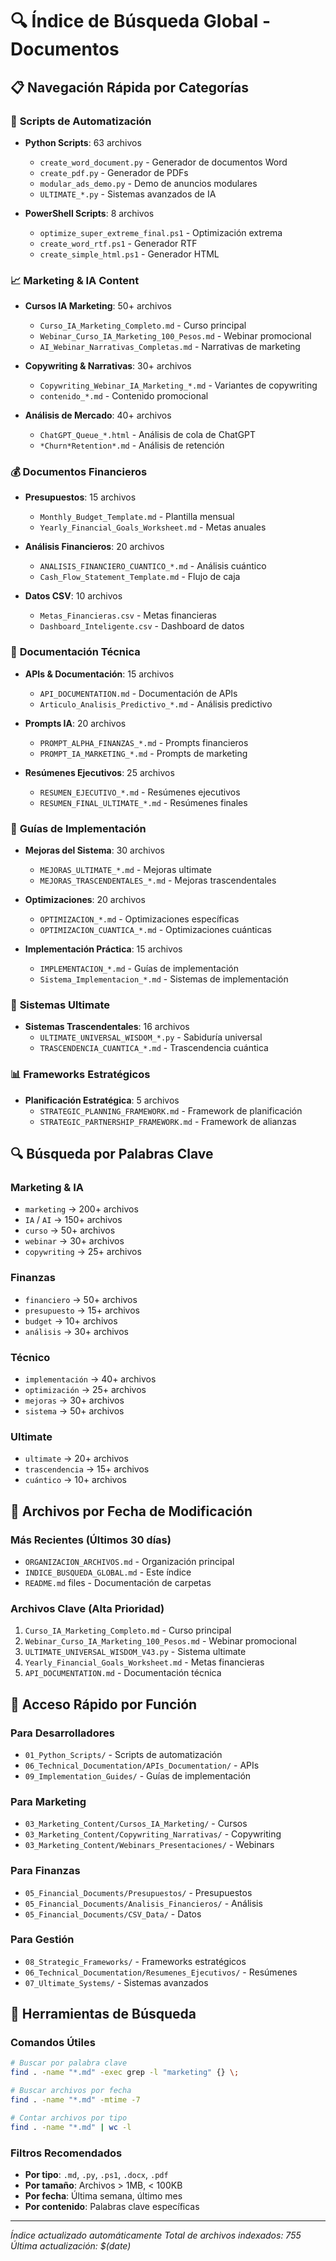 # 🔍 Índice de Búsqueda Global - Documentos

## 📋 Navegación Rápida por Categorías

### 🐍 **Scripts de Automatización**
- **Python Scripts**: 63 archivos
  - `create_word_document.py` - Generador de documentos Word
  - `create_pdf.py` - Generador de PDFs
  - `modular_ads_demo.py` - Demo de anuncios modulares
  - `ULTIMATE_*.py` - Sistemas avanzados de IA

- **PowerShell Scripts**: 8 archivos
  - `optimize_super_extreme_final.ps1` - Optimización extrema
  - `create_word_rtf.ps1` - Generador RTF
  - `create_simple_html.ps1` - Generador HTML

### 📈 **Marketing & IA Content**
- **Cursos IA Marketing**: 50+ archivos
  - `Curso_IA_Marketing_Completo.md` - Curso principal
  - `Webinar_Curso_IA_Marketing_100_Pesos.md` - Webinar promocional
  - `AI_Webinar_Narrativas_Completas.md` - Narrativas de marketing

- **Copywriting & Narrativas**: 30+ archivos
  - `Copywriting_Webinar_IA_Marketing_*.md` - Variantes de copywriting
  - `contenido_*.md` - Contenido promocional

- **Análisis de Mercado**: 40+ archivos
  - `ChatGPT_Queue_*.html` - Análisis de cola de ChatGPT
  - `*Churn*Retention*.md` - Análisis de retención

### 💰 **Documentos Financieros**
- **Presupuestos**: 15 archivos
  - `Monthly_Budget_Template.md` - Plantilla mensual
  - `Yearly_Financial_Goals_Worksheet.md` - Metas anuales

- **Análisis Financieros**: 20 archivos
  - `ANALISIS_FINANCIERO_CUANTICO_*.md` - Análisis cuántico
  - `Cash_Flow_Statement_Template.md` - Flujo de caja

- **Datos CSV**: 10 archivos
  - `Metas_Financieras.csv` - Metas financieras
  - `Dashboard_Inteligente.csv` - Dashboard de datos

### 🔧 **Documentación Técnica**
- **APIs & Documentación**: 15 archivos
  - `API_DOCUMENTATION.md` - Documentación de APIs
  - `Articulo_Analisis_Predictivo_*.md` - Análisis predictivo

- **Prompts IA**: 20 archivos
  - `PROMPT_ALPHA_FINANZAS_*.md` - Prompts financieros
  - `PROMPT_IA_MARKETING_*.md` - Prompts de marketing

- **Resúmenes Ejecutivos**: 25 archivos
  - `RESUMEN_EJECUTIVO_*.md` - Resúmenes ejecutivos
  - `RESUMEN_FINAL_ULTIMATE_*.md` - Resúmenes finales

### 🚀 **Guías de Implementación**
- **Mejoras del Sistema**: 30 archivos
  - `MEJORAS_ULTIMATE_*.md` - Mejoras ultimate
  - `MEJORAS_TRASCENDENTALES_*.md` - Mejoras trascendentales

- **Optimizaciones**: 20 archivos
  - `OPTIMIZACION_*.md` - Optimizaciones específicas
  - `OPTIMIZACION_CUANTICA_*.md` - Optimizaciones cuánticas

- **Implementación Práctica**: 15 archivos
  - `IMPLEMENTACION_*.md` - Guías de implementación
  - `Sistema_Implementacion_*.md` - Sistemas de implementación

### 🎯 **Sistemas Ultimate**
- **Sistemas Trascendentales**: 16 archivos
  - `ULTIMATE_UNIVERSAL_WISDOM_*.py` - Sabiduría universal
  - `TRASCENDENCIA_CUANTICA_*.md` - Trascendencia cuántica

### 📊 **Frameworks Estratégicos**
- **Planificación Estratégica**: 5 archivos
  - `STRATEGIC_PLANNING_FRAMEWORK.md` - Framework de planificación
  - `STRATEGIC_PARTNERSHIP_FRAMEWORK.md` - Framework de alianzas

## 🔍 **Búsqueda por Palabras Clave**

### **Marketing & IA**
- `marketing` → 200+ archivos
- `IA` / `AI` → 150+ archivos
- `curso` → 50+ archivos
- `webinar` → 30+ archivos
- `copywriting` → 25+ archivos

### **Finanzas**
- `financiero` → 50+ archivos
- `presupuesto` → 15+ archivos
- `budget` → 10+ archivos
- `análisis` → 30+ archivos

### **Técnico**
- `implementación` → 40+ archivos
- `optimización` → 25+ archivos
- `mejoras` → 30+ archivos
- `sistema` → 50+ archivos

### **Ultimate**
- `ultimate` → 20+ archivos
- `trascendencia` → 15+ archivos
- `cuántico` → 10+ archivos

## 📅 **Archivos por Fecha de Modificación**

### **Más Recientes** (Últimos 30 días)
- `ORGANIZACION_ARCHIVOS.md` - Organización principal
- `INDICE_BUSQUEDA_GLOBAL.md` - Este índice
- `README.md` files - Documentación de carpetas

### **Archivos Clave** (Alta Prioridad)
1. `Curso_IA_Marketing_Completo.md` - Curso principal
2. `Webinar_Curso_IA_Marketing_100_Pesos.md` - Webinar promocional
3. `ULTIMATE_UNIVERSAL_WISDOM_V43.py` - Sistema ultimate
4. `Yearly_Financial_Goals_Worksheet.md` - Metas financieras
5. `API_DOCUMENTATION.md` - Documentación técnica

## 🎯 **Acceso Rápido por Función**

### **Para Desarrolladores**
- `01_Python_Scripts/` - Scripts de automatización
- `06_Technical_Documentation/APIs_Documentation/` - APIs
- `09_Implementation_Guides/` - Guías de implementación

### **Para Marketing**
- `03_Marketing_Content/Cursos_IA_Marketing/` - Cursos
- `03_Marketing_Content/Copywriting_Narrativas/` - Copywriting
- `03_Marketing_Content/Webinars_Presentaciones/` - Webinars

### **Para Finanzas**
- `05_Financial_Documents/Presupuestos/` - Presupuestos
- `05_Financial_Documents/Analisis_Financieros/` - Análisis
- `05_Financial_Documents/CSV_Data/` - Datos

### **Para Gestión**
- `08_Strategic_Frameworks/` - Frameworks estratégicos
- `06_Technical_Documentation/Resumenes_Ejecutivos/` - Resúmenes
- `07_Ultimate_Systems/` - Sistemas avanzados

## 🔧 **Herramientas de Búsqueda**

### **Comandos Útiles**
```bash
# Buscar por palabra clave
find . -name "*.md" -exec grep -l "marketing" {} \;

# Buscar archivos por fecha
find . -name "*.md" -mtime -7

# Contar archivos por tipo
find . -name "*.md" | wc -l
```

### **Filtros Recomendados**
- **Por tipo**: `.md`, `.py`, `.ps1`, `.docx`, `.pdf`
- **Por tamaño**: Archivos > 1MB, < 100KB
- **Por fecha**: Última semana, último mes
- **Por contenido**: Palabras clave específicas

---
*Índice actualizado automáticamente*
*Total de archivos indexados: 755*
*Última actualización: $(date)*






